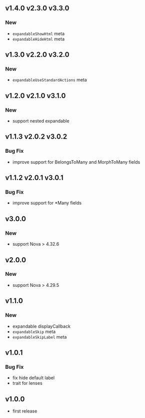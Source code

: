 ## v1.4.0 v2.3.0 v3.3.0

### New

-   `expandableShowHtml` meta
-   `expandableHideHtml` meta

## v1.3.0 v2.2.0 v3.2.0

### New

-   `expandableUseStandardActions` meta

## v1.2.0 v2.1.0 v3.1.0

### New

-   support nested expandable

## v1.1.3 v2.0.2 v3.0.2

### Bug Fix

-   improve support for BelongsToMany and MorphToMany fields

## v1.1.2 v2.0.1 v3.0.1

### Bug Fix

-   improve support for \*Many fields

## v3.0.0

### New

-   support Nova > 4.32.6

## v2.0.0

### New

-   support Nova > 4.29.5

## v1.1.0

### New

-   expandable displayCallback
-   `expandableSkip` meta
-   `expandableSkipLabel` meta

## v1.0.1

### Bug Fix

-   fix hide default label
-   trait for lenses

## v1.0.0

-   first release
